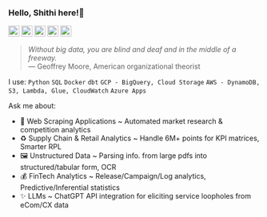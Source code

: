 ### Hello, Shithi here!👋

<a href="https://public.tableau.com/app/profile/shithi.maitra/vizzes"><img width="22" height="22" src="https://cdn.worldvectorlogo.com/logos/tableau-software.svg"></a>
<a href="https://www.linkedin.com/in/shithi-maitra/"><img width="22" height="22" src="https://encrypted-tbn0.gstatic.com/images?q=tbn:ANd9GcQzrdlv1qle8ssb16zhv0dVmNpGUcLxqIlo-A&s"></a>
<a href="https://github.com/shithi30"><img width="22" height="22" src="https://static.vecteezy.com/system/resources/previews/016/833/872/original/github-logo-git-hub-icon-on-white-background-free-vector.jpg"></a>
<a href="https://scholar.google.com/citations?user=f-NGy1YAAAAJ&hl=en"><img width="22" height="22" src="https://user-images.githubusercontent.com/66117993/96351903-818a8b00-1084-11eb-96f6-3a931d66fff6.png"></a>
<a href="https://www.researchgate.net/profile/Shithi-Maitra"><img width="22" height="22" src="https://cdn.iconscout.com/icon/free/png-256/free-researchgate-3521760-2945204.png?f=webp"></a>

> *Without big data, you are blind and deaf and in the middle of a freeway.*<br>
— Geoffrey Moore, American organizational theorist

I use: `Python` `SQL` `Docker` `dbt` `GCP - BigQuery, Cloud Storage` `AWS - DynamoDB, S3, Lambda, Glue, CloudWatch` `Azure Apps`

Ask me about:
- 🤖 Web Scraping Applications ~ Automated market research & competition analytics
- ♻️ Supply Chain & Retail Analytics ~ Handle 6M+ points for KPI matrices, Smarter RPL
- 🖼️ Unstructured Data ~ Parsing info. from large pdfs into structured/tabular form, OCR
- 💰 FinTech Analytics ~ Release/Campaign/Log analytics, Predictive/Inferential statistics
- ✨ LLMs ~ ChatGPT API integration for eliciting service loopholes from eCom/CX data

<!--I have expertise in the modern Data/Growth analytics stack, with a knack for cross-functional collaboration. Coming from a Computer Science background, I also have research articles presened in intl. conferences. I have recently moved to Canada and am looking for roles in the analytics domain.-->







